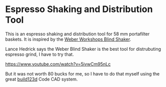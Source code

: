 # Espresso Shaking and Distribution Tool

This is an espresso shaking and distribution tool for 58 mm portafilter baskets. It is inspired by the [Weber Workshops Blind Shaker](https://weberworkshops.com/products/blind-shaker).


Lance Hedrick says the Weber Blind Shaker is the best tool for distrubuting espresso grind, I have to try that.

https://www.youtube.com/watch?v=5ivwCm95nLc

But it was not worth 80 bucks for me, so I have to do that myself using the great [build123d](https://build123d.readthedocs.io/en/latest/index.html) Code CAD system.

